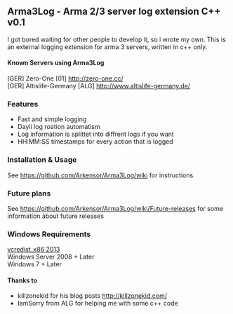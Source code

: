 ## Arma3Log - Arma 2/3 server log extension C++ v0.1

I got bored waiting for other people to develop it, so i wrote my own.
This is an external logging extension for arma 3 servers, written in c++ only.


#### Known Servers using Arma3Log
[GER] Zero-One [01] http://zero-one.cc/  
[GER] Altislife-Germany [ALG] http://www.altislife-germany.de/  


### Features

- Fast and simple logging
- Dayli log roation automatism
- Log information is splittet into diffrent logs if you want 
- HH:MM:SS timestamps for every action that is logged


### Installation & Usage

See https://github.com/Arkensor/Arma3Log/wiki for instructions

### Future plans

See https://github.com/Arkensor/Arma3Log/wiki/Future-releases for some information about future releases

### Windows Requirements

[vcredist_x86 2013](http://www.microsoft.com/en-ie/download/details.aspx?id=40784)  
Windows Server 2008 + Later  
Windows 7 + Later  

#### Thanks to

- killzonekid for his blog posts http://killzonekid.com/
- IamSorry from ALG for helping me with some c++ code
